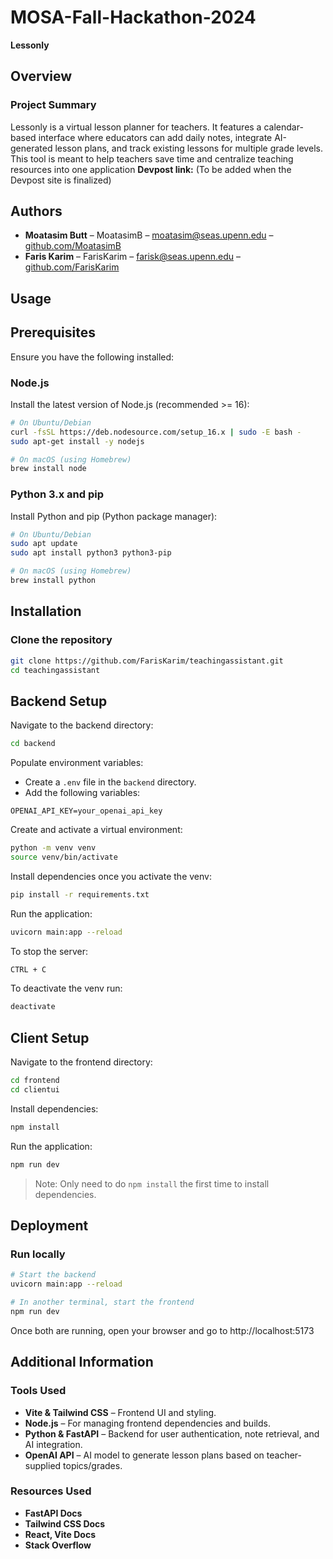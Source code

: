 # MOSA-Fall-Hackathon-2024

**Lessonly**

## Overview
### Project Summary
Lessonly is a virtual lesson planner for teachers. It features a calendar-based interface where educators can add daily notes, integrate AI-generated lesson plans, and track existing lessons for multiple grade levels. This tool is meant to help teachers save time and centralize teaching resources into one application
**Devpost link:** (To be added when the Devpost site is finalized)

## Authors
- **Moatasim Butt** – MoatasimB – moatasim@seas.upenn.edu – [github.com/MoatasimB](https://github.com/MoatasimB)  
- **Faris Karim** – FarisKarim – farisk@seas.upenn.edu – [github.com/FarisKarim](https://github.com/FarisKarim) 

## Usage

## Prerequisites
Ensure you have the following installed:

### Node.js
Install the latest version of Node.js (recommended >= 16):
```bash
# On Ubuntu/Debian
curl -fsSL https://deb.nodesource.com/setup_16.x | sudo -E bash -
sudo apt-get install -y nodejs

# On macOS (using Homebrew)
brew install node
```

### Python 3.x and pip

Install Python and pip (Python package manager):
```bash
# On Ubuntu/Debian
sudo apt update
sudo apt install python3 python3-pip

# On macOS (using Homebrew)
brew install python
```


## Installation

### Clone the repository

```bash
git clone https://github.com/FarisKarim/teachingassistant.git
cd teachingassistant
```

## Backend Setup

Navigate to the backend directory:

```bash
cd backend
```
Populate environment variables:
   - Create a `.env` file in the `backend` directory.
   - Add the following variables:
   ```env
   OPENAI_API_KEY=your_openai_api_key
   ```

Create and activate a virtual environment:

```bash
python -m venv venv
source venv/bin/activate 
```
Install dependencies once you activate the venv:

```bash
pip install -r requirements.txt
```

Run the application:

```bash
uvicorn main:app --reload
```

To stop the server:

```bash
CTRL + C
```

To deactivate the venv run:

```bash
deactivate
```

## Client Setup

Navigate to the frontend directory:

```bash
cd frontend
cd clientui
```

Install dependencies:

```bash
npm install
```

Run the application:

```bash
npm run dev
```

> Note: Only need to do `npm install` the first time to install dependencies.

## Deployment

### Run locally

```bash
# Start the backend
uvicorn main:app --reload

# In another terminal, start the frontend
npm run dev
```

Once both are running, open your browser and go to http://localhost:5173

## Additional Information

### Tools Used
- **Vite & Tailwind CSS** – Frontend UI and styling.
- **Node.js** – For managing frontend dependencies and builds.
- **Python & FastAPI** – Backend for user authentication, note retrieval, and AI integration.
- **OpenAI API** – AI model to generate lesson plans based on teacher-supplied topics/grades.

### Resources Used
- **FastAPI Docs**
- **Tailwind CSS Docs** 
- **React, Vite Docs**
- **Stack Overflow**

